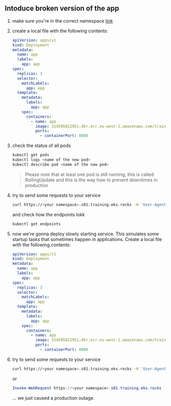 ## Intoduce broken version of the app

1. make sure you're in the correct namespace [link](./00_single_pod.md)

2. create a local file with the following contents:

    ```yaml
    apiVersion: apps/v1
    kind: Deployment
    metadata:
      name: app
      labels:
        app: app
    spec:
      replicas: 3
      selector:
        matchLabels:
          app: app
      template:
        metadata:
          labels:
            app: app
        spec:
          containers:
            - name: app
              image: 314595822951.dkr.ecr.eu-west-1.amazonaws.com/training/application:breaking
              ports:
                - containerPort: 8080
    ```

3. check the status of all pods

    ```bash
    kubectl get pods
    kubectl logs <name of the new pod>
    kubectl describe pod <name of the new pod>
    ```

    > Please note that at least one pod is still running,
    > this is called RollingUpdate and this is the way
    > how to prevent downtimes in production

4. try to send some requests to your service

    ```bash
    curl https://<your namespace>.s01.training.eks.rocks -H 'User-Agent: workstation'
    ```

    and check how the endpoints lokk

    ```bash
    kubectl get endpoints
    ```

5. now we're gonna deploy slowly starting service. This simulates some startup tasks that sometimes happen in applications.  Create a local file with the following contents:

    ```yaml
    apiVersion: apps/v1
    kind: Deployment
    metadata:
      name: app
      labels:
        app: app
    spec:
      replicas: 3
      selector:
        matchLabels:
          app: app
      template:
        metadata:
          labels:
            app: app
        spec:
          containers:
            - name: app
              image: 314595822951.dkr.ecr.eu-west-1.amazonaws.com/training/application:sleeping
              ports:
                - containerPort: 8080
    ```


4. try to send some requests to your service

    ```bash
    curl https://<your namespace>.s01.training.eks.rocks -H 'User-Agent: workstation'
    ```

    or

    ```powershell
    Invoke-WebRequest https://<your namespace>.s01.training.eks.rocks
    ```

    ... we just caused a production outage.
